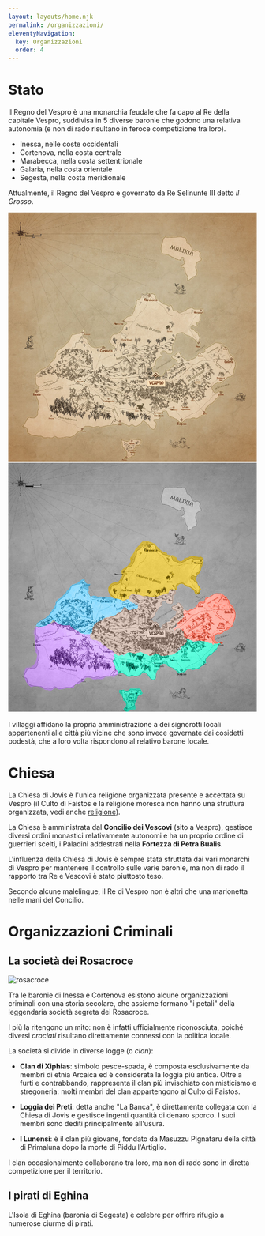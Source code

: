 ```yaml
---
layout: layouts/home.njk
permalink: /organizzazioni/
eleventyNavigation:
  key: Organizzazioni
  order: 4
---
```


# Stato

Il Regno del Vespro è una monarchia feudale che fa capo al Re della capitale Vespro, suddivisa in 5 diverse baronie che godono una relativa autonomia (e non di rado risultano in feroce competizione tra loro).

- Inessa, nelle coste occidentali
- Cortenova, nella costa centrale
- Marabecca, nella costa settentrionale
- Galaria, nella costa orientale
- Segesta, nella costa meridionale


Attualmente, il Regno del Vespro è governato da Re Selinunte III detto _il Grosso_.

[![regno](/img/regno-del-vespro.jpg)](/img/vespro_grande.jpg)
![regno](/img/baronie.jpg)

I villaggi affidano la propria amministrazione a dei signorotti locali appartenenti alle città più vicine che sono invece governate dai cosidetti podestà, che a loro volta rispondono al relativo barone locale.

# Chiesa

La Chiesa di Jovis è l'unica religione organizzata presente e accettata su Vespro (il Culto di Faistos e la religione moresca non hanno una struttura organizzata, vedi anche [religione](/religione)).

La Chiesa è amministrata dal **Concilio dei Vescovi** (sito a Vespro), gestisce diversi ordini monastici relativamente autonomi e ha un proprio ordine di guerrieri scelti, i Paladini addestrati nella **Fortezza di Petra Bualis**.

L'influenza della Chiesa di Jovis è sempre stata sfruttata dai vari monarchi di Vespro per mantenere il controllo sulle varie baronie, ma non di rado il rapporto tra Re e Vescovi è stato piuttosto teso.

Secondo alcune malelingue, il Re di Vespro non è altri che una marionetta nelle mani del Concilio.

# Organizzazioni Criminali

## La società dei Rosacroce

![rosacroce](https://external-content.duckduckgo.com/iu/?u=https%3A%2F%2Fsapienzaocculta.altervista.org%2Fwp-content%2Fuploads%2F2020%2F01%2Frosacroce.jpg)

Tra le baronie di Inessa e Cortenova esistono alcune organizzazioni criminali con una storia secolare, che assieme formano "i petali" della leggendaria società segreta dei Rosacroce.

I più la ritengono un mito: non è infatti ufficialmente riconosciuta, poiché diversi _crociati_ risultano direttamente connessi con la politica locale.

La società si divide in diverse logge (o _clan_):

* **Clan di Xiphias**: simbolo pesce-spada, è composta esclusivamente da membri di etnia Arcaica ed è considerata la loggia più antica. Oltre a furti e contrabbando, rappresenta il clan più invischiato con misticismo e stregoneria: molti membri del clan appartengono al Culto di Faistos.

* **Loggia dei Preti**: detta anche "La Banca", è direttamente collegata con la Chiesa di Jovis e gestisce ingenti quantità di denaro sporco. I suoi membri sono dediti principalmente all'usura.

* **I Lunensi**: è il clan più giovane, fondato da Masuzzu Pignataru della città di Primaluna dopo la morte di Piddu l'Artiglio.

I clan occasionalmente collaborano tra loro, ma non di rado sono in diretta competizione per il territorio.

## I pirati di Eghina

L'Isola di Eghina (baronia di Segesta) è celebre per offrire rifugio a numerose ciurme di pirati.
